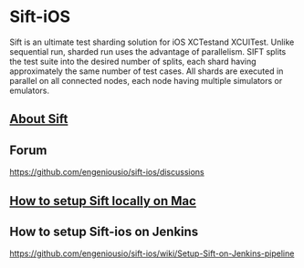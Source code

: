 # Sift-iOS

Sift is an ultimate test sharding solution for iOS XCTestand XCUITest. Unlike sequential run, sharded run uses the advantage of parallelism. SIFT splits the test suite into the desired number of splits, each shard having approximately the same number of test cases. All shards are executed in parallel on all connected nodes, each node having multiple simulators or emulators. 



## [About Sift](https://sift.engenious.io/)


## Forum

https://github.com/engeniousio/sift-ios/discussions


## [How to setup Sift locally on Mac](https://github.com/engeniousio/sift-ios/wiki/SIFT-Local-Setup)

## How to setup Sift-ios on Jenkins

https://github.com/engeniousio/sift-ios/wiki/Setup-Sift-on-Jenkins-pipeline


